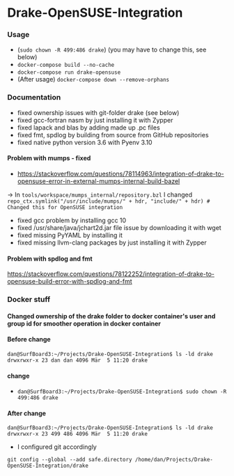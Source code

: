 # Drake-OpenSUSE-Integration

### Usage

- (`sudo chown -R 499:486 drake`) (you may have to change this, see below)
- `docker-compose build --no-cache`
- `docker-compose run drake-opensuse`
- (After usage) `docker-compose down --remove-orphans`

### Documentation


- fixed ownership issues with git-folder drake (see below)
- fixed gcc-fortran nasm by just installing it with Zypper
- fixed lapack and blas by adding made up .pc files
- fixed fmt, spdlog by building from source from GitHub repositories
- fixed native python version 3.6 with Pyenv 3.10

#### Problem with mumps - fixed
- https://stackoverflow.com/questions/78114963/integration-of-drake-to-opensuse-error-in-external-mumps-internal-build-bazel

-> In `tools/workspace/mumps_internal/repository.bzl` I changed
`repo_ctx.symlink("/usr/include/mumps/" + hdr, "include/" + hdr) # Changed this for OpenSUSE integration`

- fixed gcc problem by installing gcc 10
- fixed /usr/share/java/jchart2d.jar file issue by downloading it with wget
- fixed missing PyYAML by installing it
- fixed missing llvm-clang packages by just installing it with Zypper


####  Problem with spdlog and fmt 
https://stackoverflow.com/questions/78122252/integration-of-drake-to-opensuse-build-error-with-spdlog-and-fmt


### Docker stuff

#### Changed ownership of the drake folder to docker container's user and group id for smoother operation in docker container


#### Before change


```
dan@SurfBoard3:~/Projects/Drake-OpenSUSE-Integration$ ls -ld drake
drwxrwxr-x 23 dan dan 4096 Mär  5 11:20 drake
```

#### change

- `dan@SurfBoard3:~/Projects/Drake-OpenSUSE-Integration$ sudo chown -R 499:486 drake
`

#### After change

```
dan@SurfBoard3:~/Projects/Drake-OpenSUSE-Integration$ ls -ld drake
drwxrwxr-x 23 499 486 4096 Mär  5 11:20 drake
```

- I configured git accordingly

`git config --global --add safe.directory /home/dan/Projects/Drake-OpenSUSE-Integration/drake`

